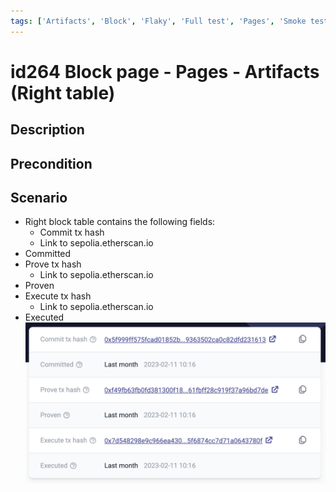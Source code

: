```yaml
---
tags: ['Artifacts', 'Block', 'Flaky', 'Full test', 'Pages', 'Smoke test', 'Active Partly Manual']
---
```


# id264 Block page - Pages - Artifacts (Right table)

## Description


## Precondition


## Scenario
- Right block table contains the following fields:
    - Commit tx hash
    - Link to sepolia.etherscan.io
- Committed
- Prove tx hash
    - Link to sepolia.etherscan.io
- Proven
- Execute tx hash
    - Link to sepolia.etherscan.io
- Executed
  ![Screenshot](../../../../static/img/Pages/BlockPage/id264_1.png)